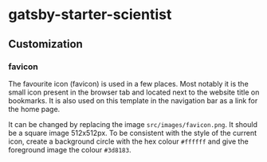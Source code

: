 # gatsby-starter-scientist

## Customization

### favicon

The favourite icon (favicon) is used in a few places. Most notably it is the small icon present
in the browser tab and located next to the website title on bookmarks. It is also used on this
template in the navigation bar as a link for the home page.

It can be changed by replacing the image `src/images/favicon.png`. It should be a square image
512x512px. To be consistent with the style of the current icon, create a background circle with
the hex colour `#ffffff` and give the foreground image the colour `#3d8183`.

